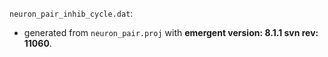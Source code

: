 `neuron_pair_inhib_cycle.dat`:
* generated from `neuron_pair.proj` with **emergent version: 8.1.1 svn rev: 11060**.
